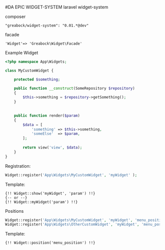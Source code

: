 #DA EPIC WIDGET-SYSTEM
laravel widget-system

composer

```
"greabock/widget-system": "0.01.*@dev"
```


facade
```
'Widget'=> 'Greabock\Widget\Facade'
```


Example Widget
```php
<?php namespace App\Widgets;

class MyCustomWidget { 

	protected $something;

	public function __construct(SomeRepository $repository)
	{
		$this->something = $repository->getSomething();
	}
	
	
	public function render($param)
	{
		$data = [
			'something' => $this->something,
			'someElse'  => $param,
		];
		
		return view('view', $data);
	}
}

```


Registration:
```php
Widget::register('App\Widgets\MyCustomWidget', 'myWidget' );
```

Template:
```tpl
{!! Widget::show('myWidget', 'param') !!}
{-- or --}
{!! Widget::myWidget('param') !!}
```

Positions
```php
Widget::register('App\Widgets\MyCustomWidget', 'myWidget', 'menu_position', 1 );
Widget::register('App\Widgets\OtherCustomWidget', 'myWidget', 'menu_position', 2 );
```

Template:

```
{!! Widget::position('menu_position') !!}
```

